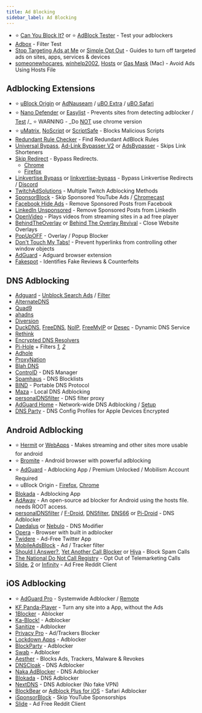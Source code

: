 ```yaml
---
title: Ad Blocking
sidebar_label: Ad Blocking
---
```


- ⭐ [Can You Block It?](https://canyoublockit.com/) or ⭐ [AdBlock Tester](https://adblock-tester.com/) - Test your adblockers
- [Adbox](http://raymondhill.net/ublock/adbox.html) - Filter Test
- [Stop Targeting Ads at Me](https://stoptargetingads.me/) or [Simple Opt Out](https://simpleoptout.com/) - Guides to turn off targeted ads on sites, apps, services & devices
- [someonewhocares](https://someonewhocares.org/hosts/), [winhelp2002](https://winhelp2002.mvps.org/hosts.htm), [Hosts](https://github.com/StevenBlack/hosts) or [Gas Mask](https://github.com/2ndalpha/gasmask) (Mac) - Avoid Ads Using Hosts File

## Adblocking Extensions

- ⭐ [uBlock Origin](https://github.com/gorhill/uBlock#installation) or [AdNauseam](https://adnauseam.io/) / [uBO Extra](https://github.com/gorhill/uBO-Extra) / [uBO Safari](https://github.com/el1t/uBlock-Safari)
- ⭐ [Nano Defender](https://jspenguin2017.github.io/uBlockProtector/) or [Easylist](https://easylist-downloads.adblockplus.org/antiadblockfilters.txt) - Prevents sites from detecting adblocker / [Test](https://blockads.fivefilters.org/) /\_ ⭐ WARNING - \_Do [NOT](https://www.zdnet.com/article/google-removes-two-chrome-ad-blockers-caught-collecting-user-data/) use chrome version
- ⭐ [uMatrix](https://github.com/gorhill/uMatrix#umatrix), [NoScript](https://noscript.net/) or [ScriptSafe](https://www.andryou.com/scriptsafe) - Blocks Malicious Scripts
- [Redundant Rule Checker](https://abpvn.com/ruleChecker/redundantRuleChecker.html) - Find Redundant AdBlock Rules
- [Universal Bypass](https://universal-bypass.org/), [Ad-Link Bypasser V2](https://thebypasser.com/versions/version2.html) or [AdsBypasser](https://adsbypasser.github.io/) - Skips Link Shorteners
- [Skip Redirect](https://github.com/sblask/webextension-skip-redirect) - Bypass Redirects.
  - [Chrome](https://chrome.google.com/webstore/detail/skip-redirect/jaoafjdoijdconemdmodhbfpianehlon)
  - [Firefox](https://addons.mozilla.org/en-US/firefox/addon/skip-redirect/)
- [Linkvertise Bypass](https://greasyfork.org/en/scripts/409156-linkvertise-bypass) or [linkvertise-bypass](https://github.com/2Kernel/linkvertise-bypass) - Bypass Linkvertise Redirects / [Discord](https://discord.gg/cRmb8PrFdS)
- [TwitchAdSolutions](https://github.com/pixeltris/TwitchAdSolutions) - Multiple Twitch Adblocking Methods
- [SponsorBlock](https://sponsor.ajay.app/) - Skip Sponsored YouTube Ads / [Chromecast](https://github.com/nichobi/sponsorblockcast)
- [Facebook Hide Ads](https://greasyfork.org/en/scripts/404309-facebook-hide-ads-a-k-a-sponsored-posts) - Remove Sponsored Posts from Facebook
- [LinkedIn Unsponsored](https://greasyfork.org/en/scripts/379003-linkedin-unsponsored) - Remove Sponsored Posts from LinkedIn
- [OpenVideo](https://openvideofs.github.io) - Plays videos from streaming sites in a ad free player
- [BehindTheOverlay](https://github.com/NicolaeNMV/BehindTheOverlay) or [Behind The Overlay Revival](https://addons.mozilla.org/en-US/firefox/addon/behind-the-overlay-revival/) - Close Website Overlays
- [PopUpOFF](https://romanisthere.github.io/PopUpOFF-Website/index.html) - Overlay / Popup Blocker
- [Don't Touch My Tabs!](https://addons.mozilla.org/en-US/firefox/user/12781645/) - Prevent hyperlinks from controlling other window objects
- [AdGuard](https://github.com/AdguardTeam/AdguardBrowserExtension#installation) - Adguard browser extension
- [Fakespot](https://www.fakespot.com/) - Identifies Fake Reviews & Counterfeits

## DNS Adblocking

- [Adguard](https://adguard.com/en/adguard-dns/overview.html) - [Unblock Search Ads](https://filters.adtidy.org/extension/chromium/filters/10.txt) / [Filter](https://github.com/hl2guide/Filterlist-for-AdGuard)
- [AlternateDNS](https://alternate-dns.com/index.php)
- [Quad9](https://quad9.net/)
- [ahadns](https://ahadns.com/)
- [Diversion](https://diversion.ch/)
- [DuckDNS](https://www.duckdns.org/), [FreeDNS](https://freedns.afraid.org/), [NoIP](https://www.noip.com/), [FreeMyIP](https://freemyip.com/) or [Desec](https://desec.io/) - Dynamic DNS Service
- [Rethink](https://rethinkdns.com/)
- [Encrypted DNS Resolvers](https://www.privacytools.io/providers/dns/)
- [Pi-Hole](https://pi-hole.net/) + Filters _[1](https://firebog.net/), [2](https://ftpihole.com/)_
- [Adhole](https://adhole.org/)
- [ProxyNation](https://www.proxynation.org/)
- [Blah DNS](https://blahdns.com/)
- [ControlD](https://controld.com/) - DNS Manager
- [Spamhaus](https://www.spamhaus.org/) - DNS Blocklists
- [BIND](https://github.isc.org/isc-projects/bind9) - Portable DNS Protocol
- [Maza](https://maza-ad-blocking.andros.dev/) - Local DNS Adblocking
- [personalDNSfilter](https://zenz-solutions.de/personaldnsfilter/) - DNS filter proxy
- [AdGuard Home](https://github.com/AdguardTeam/AdGuardHome/wiki/Docker) - Network-wide DNS Adblocking / [Setup](https://github.com/klutchell/balena-adguard)
- [DNS Party](https://encrypted-dns.party/) - DNS Config Profiles for Apple Devices Encrypted

## Android Adblocking

- ⭐ [Hermit](https://play.google.com/store/apps/details?id=com.chimbori.hermitcrab) or [WebApps](https://github.com/tobykurien/WebApps/) - Makes streaming and other sites more usable for android
- ⭐ [Bromite](https://www.bromite.org/) - Android browser with powerful adblocking
- ⭐ [AdGuard](https://forum.mobilism.org/search.php?keywords=adguard&terms=all&author=&sc=1&sf=titleonly&sr=topics&sk=t&sd=d&st=0&ch=25&t=0&submit=Search) - Adblocking App / Premium Unlocked / Mobilism Account Required
- ⭐ uBlock Origin - [Firefox](https://addons.mozilla.org/en-US/firefox/addon/ublock-origin/), [Chrome](https://chrome.google.com/webstore/detail/ublock-origin/cjpalhdlnbpafiamejdnhcphjbkeiagm)
- [Blokada](https://blokada.org/) - Adblocking App
- [AdAway](https://adaway.org/) - An open-source ad blocker for Android using the hosts file. needs ROOT access.
- [personalDNSfilter](https://www.zenz-solutions.de/personaldnsfilter-wp/) / [F-Droid](https://f-droid.org/packages/dnsfilter.android), [DNSfilter](https://f-droid.org/en/packages/dnsfilter.android/), [DNS66](https://f-droid.org/en/packages/org.jak_linux.dns66/) or [Pi-Droid](https://f-droid.org/en/packages/friimaind.piholedroid/) - DNS Adblocker
- [Daedalus](https://play.google.com/store/apps/details?id=org.itxtech.daedalus) or [Nebulo](https://git.frostnerd.com/PublicAndroidApps/smokescreen/-/blob/master/README.md) - DNS Modifier
- [Opera](https://www.opera.com/mobile/opera-for-android) - Browser with built in adblocker
- [Twidere](https://github.com/TwidereProject/Twidere-Android) - Ad-Free Twitter App
- [MobileAdsBlock](https://github.com/Shub_/mobile-ads-block/-/raw/master/list) - Ad / Tracker filter
- [Should I Answer?](http://www.shouldianswer.net/), [Yet Another Call Blocker](https://github.com/xynngh/YetAnotherCallBlocker) or [Hiya](https://www.hiya.com/) - Block Spam Calls
- [The National Do Not Call Registry](https://www.donotcall.gov/) - Opt Out of Telemarketing Calls
- [Slide](https://play.google.com/store/apps/details?id=me.ccrama.redditslide), [2](https://f-droid.org/en/packages/me.ccrama.redditslide/) or [Infinity](https://f-droid.org/en/packages/ml.docilealligator.infinityforreddit/) - Ad Free Reddit Client

## iOS Adblocking

- ⭐ [AdGuard Pro](https://forum.mobilism.org/search.php?keywords=AdGuard+Pro&sr=topics&sf=titleonly) - Systemwide Adblocker / [Remote](https://apps.apple.com/app/apple-store/id1543143740)
- [KF Panda-Player](https://apps.apple.com/us/app/kfpanda-player/id1460792262) - Turn any site into a App, without the Ads
- [1Blocker](https://1blocker.com/) - Ablocker
- [Ka-Block!](http://kablock.com/) - Adblocker
- [Sanitize](https://apps.apple.com/ca/app/sanitize-ad-blocker/id1048309542) - Adblocker
- [Privacy Pro](https://apps.apple.com/ca/app/privacy-pro-smartvpn/id1057771839) - Ad/Trackers Blocker
- [Lockdown Apps](https://apps.apple.com/dk/app/lockdown-apps/id1469783711) - Adblocker
- [BlockParty](https://github.com/krishkumar/BlockParty) - Adblocker
- [Swab](http://swabthe.com/) - Adblocker
- [Aesther](https://aesther.net/) - Blocks Ads, Trackers, Malware &amp; Revokes
- [DNSCloak](https://apps.apple.com/us/app/dnscloak-secure-dns-client/id1452162351) - DNS Adblocker
- [Naka AdBlocker](https://apps.apple.com/ca/app/naka-adblocker/id1525185489) - DNS Adblocker
- [Blokada](https://apps.apple.com/ca/app/blokada/id1508341781) - DNS Adblocker
- [NextDNS](https://apps.apple.com/ca/app/nextdns/id1463342498) - DNS Adblocker (No fake VPN)
- [BlockBear](https://apps.apple.com/ca/app/blockbear/id1023924541) or [Adblock Plus for iOS](https://github.com/eyeo/adblockplus/adblock-plus-for-safari) - Safari Adblocker
- [iSponsorBlock](https://github.com/Galactic-Dev/iSponsorBlock) - Skip YouTube Sponsorships
- [Slide](https://apps.apple.com/us/app/slide-for-reddit/id1260626828) - Ad Free Reddit Client
